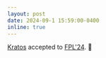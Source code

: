 ```yaml
---
layout: post
date: 2024-09-1 15:59:00-0400
inline: true
---
```


[Kratos](https://arxiv.org/pdf/2407.06033) accepted to [FPL'24](http://asaclab.polito.it/fpl2024/). :page_facing_up:
